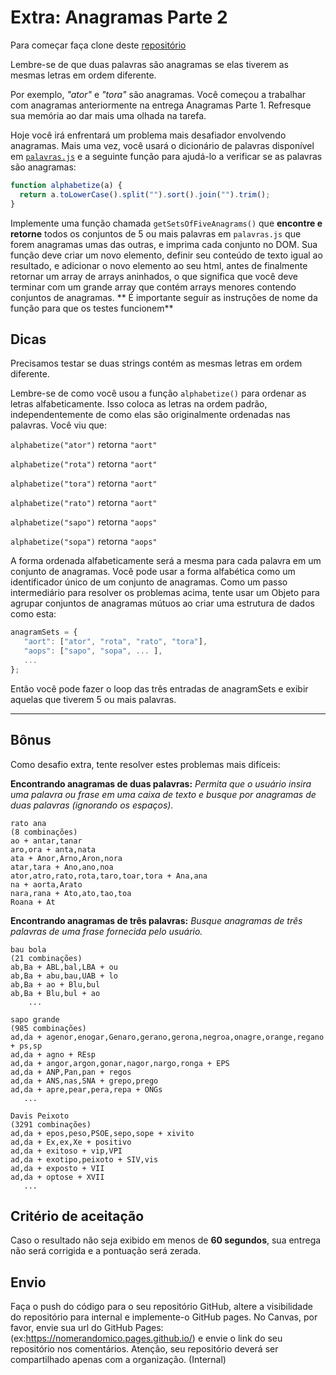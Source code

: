 # Extra: Anagramas Parte 2

Para começar faça clone deste [repositório](https://classroom.github.com/a/PeKHiS2a)

Lembre-se de que duas palavras são anagramas se elas tiverem as mesmas letras em ordem diferente.

Por exemplo, _"ator"_ e _"tora"_ são anagramas. Você começou a trabalhar com anagramas anteriormente na entrega Anagramas Parte 1. Refresque sua memória ao dar mais uma olhada na tarefa.

Hoje você irá enfrentará um problema mais desafiador envolvendo anagramas. Mais uma vez, você usará o dicionário de palavras disponível em [`palavras.js`](https://files-kenzie-academy-brasil.s3.us-east-1.amazonaws.com/words-pt-br.js) e a seguinte função para ajudá-lo a verificar se as palavras são anagramas:

```js
function alphabetize(a) {
  return a.toLowerCase().split("").sort().join("").trim();
}
```


Implemente uma função chamada `getSetsOfFiveAnagrams()` que **encontre e retorne** todos os conjuntos de 5 ou mais palavras em `palavras.js` que forem anagramas umas das outras, e imprima cada conjunto no DOM. Sua função deve criar um novo elemento, definir seu conteúdo de texto igual ao resultado, e adicionar o novo elemento ao seu html, antes de finalmente retornar um array de arrays aninhados, o que significa que você deve terminar com um grande array que contém arrays menores contendo conjuntos de anagramas. ** É importante seguir as instruções de nome da função para que os testes funcionem**

## Dicas

Precisamos testar se duas strings contém as mesmas letras em ordem diferente.

Lembre-se de como você usou a função `alphabetize()` para ordenar as letras alfabeticamente. Isso coloca as letras na ordem padrão, independentemente de como elas são originalmente ordenadas nas palavras. Você viu que:

`alphabetize("ator")` retorna `"aort"`

`alphabetize("rota")` retorna `"aort"`

`alphabetize("tora")` retorna `"aort"`

`alphabetize("rato")` retorna `"aort"`

`alphabetize("sapo")` retorna `"aops"`

`alphabetize("sopa")` retorna `"aops"`

A forma ordenada alfabeticamente será a mesma para cada palavra em um conjunto de anagramas. Você pode usar a forma alfabética como um identificador único de um conjunto de anagramas. Como um passo intermediário para resolver os problemas acima, tente usar um Objeto para agrupar conjuntos de anagramas mútuos ao criar uma estrutura de dados como esta:

```js
anagramSets = {
   "aort": ["ator", "rota", "rato", "tora"],
   "aops": ["sapo", "sopa", ... ],
   ...
};
```

Então você pode fazer o loop das três entradas de anagramSets e exibir aquelas que tiverem 5 ou mais palavras.

---

## Bônus

Como desafio extra, tente resolver estes problemas mais difíceis:

**Encontrando anagramas de duas palavras:** _Permita que o usuário insira uma palavra ou frase em uma caixa de texto e busque por anagramas de duas palavras (ignorando os espaços)._

```
rato ana
(8 combinações)
ao + antar,tanar
aro,ora + anta,nata
ata + Anor,Arno,Aron,nora
atar,tara + Ano,ano,noa
ator,atro,rato,rota,taro,toar,tora + Ana,ana
na + aorta,Arato
nara,rana + Ato,ato,tao,toa
Roana + At
```

**Encontrando anagramas de três palavras:** _Busque anagramas de três palavras de uma frase fornecida pelo usuário._

```
bau bola
(21 combinações)
ab,Ba + ABL,bal,LBA + ou
ab,Ba + abu,bau,UAB + lo
ab,Ba + ao + Blu,bul
ab,Ba + Blu,bul + ao
	...
```

```
sapo grande
(985 combinações)
ad,da + agenor,enogar,Genaro,gerano,gerona,negroa,onagre,orange,regano + ps,sp
ad,da + agno + REsp
ad,da + angor,argon,gonar,nagor,nargo,ronga + EPS
ad,da + ANP,Pan,pan + regos
ad,da + ANS,nas,SNA + grepo,prego
ad,da + apre,pear,pera,repa + ONGs
   ...
```

```
Davis Peixoto
(3291 combinações)
ad,da + epos,peso,PSOE,sepo,sope + xivito
ad,da + Ex,ex,Xe + positivo
ad,da + exitoso + vip,VPI
ad,da + exotipo,peixoto + SIV,vis
ad,da + exposto + VII
ad,da + optose + XVII
   ...
```

## Critério de aceitação

Caso o resultado não seja exibido em menos de **60 segundos**, sua entrega não será corrigida e a pontuação será zerada.

## Envio

Faça o push do código para o seu repositório GitHub, altere a visibilidade do repositório para internal e implemente-o GitHub pages. No Canvas, por favor, envie sua url do GitHub Pages: (ex:https://nomerandomico.pages.github.io/) e envie o link do seu repositório nos comentários. Atenção, seu repositório deverá ser compartilhado apenas com a organização. (Internal) 

